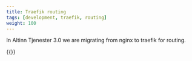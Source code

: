 ```yaml
---
title: Traefik routing
tags: [development, traefik, routing]
weight: 100
---
```


In Altinn Tjenester 3.0 we are migrating from nginx to traefik for routing.

{{<children>}}
